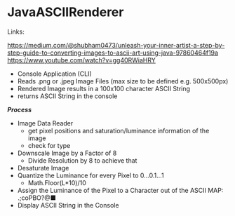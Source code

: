 # JavaASCIIRenderer


Links:

https://medium.com/@shubham0473/unleash-your-inner-artist-a-step-by-step-guide-to-converting-images-to-ascii-art-using-java-97860464f19a
https://www.youtube.com/watch?v=gg40RWiaHRY

- Console Application (CLI)
- Reads .png or .jpeg Image Files (max size to be defined e.g. 500x500px)
- Rendered Image results in a 100x100 character ASCII String
- returns ASCII String in the console
  
***Process***
- Image Data Reader 
  - get pixel positions and saturation/luminance information of the image
  - check for type
- Downscale Image by a Factor of 8
  - Divide Resolution by 8 to achieve that
- Desaturate Image
- Quantize the Luminance for every Pixel to 0...0.1...1
  - Math.Floor(L*10)/10
- Assign the Luminance of the Pixel to a Character out of the ASCII MAP: .;coPBO?@■
- Display ASCII String in the Console




